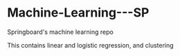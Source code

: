 # Machine-Learning---SP
Springboard's machine learning repo

This contains linear and logistic regression, and clustering
